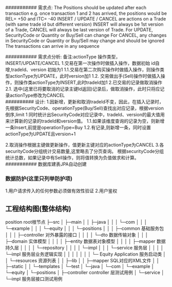 ########### 需求点:
The Positions should be updated after each transaction e.g. once transaction 1 and 2 has
arrived, the positions would be REL= +50 and ITC= -40
INSERT / UPDATE / CANCEL are actions on a Trade (with same trade id but different version)
INSERT will always be 1st version of a Trade, CANCEL will always be last version of Trade.
For UPDATE, SecurityCode or Quantity or Buy/Sell can change
For CANCEL, any changes in SecurityCode or Quantity or Buy/Sell may change and should be
ignored
The transactions can arrive in any sequence

########### 需求点分析:
备注:actionType 操作类型，INSERT/UPDATE/CANCEL
1.交易在第一次操作时做插入操作，数据初始 id自增,tradeId、version 初始为1
  1.1.交易在第二次购买操作时做插入操作，则操作类型actionType为UPDATE，此时version加1
  1.2. 交易做出手(Sell)操作时做插入操作，则操作类actionType为INSERT,此时tradeId加1
2.已交易的记录做取消操作
  2.1. 选中(这里已将要取消的记录主键Id返回)记录后，做取消操作，此时只将应记录actionType修改为CANCEL
<br>
########## 设计:
1.因新增，更新和取消tradeId不变，因此，在插入记录时，先根据SecurityCode、operationType(Buy/Sell)查找出对应记录，根据version倒序,limit 1
  同时统计出SecurityCode对应记录中，tradeId、version的最大值用来计算新的记录的tradeId和version值。
  1.1.如果该维度查询的记录为空，则新增一条Insert,前提是operationType=Buy
  1.2.有记录,则新增一条，同时设置actionType为UPDATE且version+1

2.取消操作根据主键做更新操作，值更新主键对应的actionType为CANCEL
3.各securityCode分组统计交易数量,这里略去了分页查询。
根据securityCode分组统计总数，如果记录中有Sell操作，则将值转换为负值做求和计算。
<br>
########### 数据库建表JPA自动创建

### 数据防护(这里只列举防护项)
1.用户请求传入的任何参数必须做有效性验证
2.用户鉴权

## 工程结构图(整体结构)
position root根节点
├─src
│  ├─main
│  │  ├─java
│  │  │  └─com
│  │  │      └─example
│  │  │          └─equity
│  │  │              └─positions
│  │  │                  ├─common      基础服务包
│  │  │                  ├─controller  对外暴露的接口
│  │  │                  │  └─dto     数据传输对象
│  │  │                  ├─domain       实体模型
│  │  │                  │  ├─entity   数据表对象模型
│  │  │                  │  ├─mapper    数据持久层
│  │  │                  │  └─repository
│  │  │                  │      └─impl
│  │  │                  └─service        服务层
│  │  │                  │   └─impl       服务层业务逻辑实现
│  │  │                  │
│  │  │                  └─ Equity Application  服务启动类
│  │  └─resources     资源列表
│  │      ├─lib
│  │      ├─mapper   SQL对应的XML文件
│  │      ├─static
│  │      └─templates
│  └─test
│      └─java
│          └─com
│              └─example
│                  └─equity
│                      └─positions
│                          ├─controller  controller 层测试用例
│                          └─service
│                              └─impl   服务层接口测试用例

